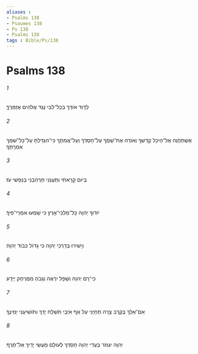 ```yaml
---
aliases : 
- Psalms 138
- Psaumes 138
- Ps 138
- Psalms 138
tags : Bible/Ps/138
---
```


# Psalms 138

###### 1
לְדָוִד אֹודְךָ בְכָל־לִבִּי נֶגֶד אֱלֹהִים אֲזַמְּרֶךָּ׃
###### 2
אֶשְׁתַּחֲוֶה אֶל־הֵיכַל קָדְשְׁךָ וְאֹודֶה אֶת־שְׁמֶךָ עַל־חַסְדְּךָ וְעַל־אֲמִתֶּךָ כִּי־הִגְדַּלְתָּ עַל־כָּל־שִׁמְךָ אִמְרָתֶךָ׃
###### 3
בְּיֹום קָרָאתִי וַתַּעֲנֵנִי תַּרְהִבֵנִי בְנַפְשִׁי עֹז׃
###### 4
יֹודוּךָ יְהוָה כָּל־מַלְכֵי־אָרֶץ כִּי שָׁמְעוּ אִמְרֵי־פִיךָ׃
###### 5
וְיָשִׁירוּ בְּדַרְכֵי יְהוָה כִּי גָדֹול כְּבֹוד יְהוָה׃
###### 6
כִּי־רָם יְהוָה וְשָׁפָל יִרְאֶה וְגָבֹהַּ מִמֶּרְחָק יְיֵדָע׃
###### 7
אִם־אֵלֵךְ בְּקֶרֶב צָרָה תְּחַיֵּנִי עַל אַף אֹיְבַי תִּשְׁלַח יָדֶךָ וְתֹושִׁיעֵנִי יְמִינֶךָ׃
###### 8
יְהוָה יִגְמֹר בַּעֲדִי יְהוָה חַסְדְּךָ לְעֹולָם מַעֲשֵׂי יָדֶיךָ אַל־תֶּרֶף׃
